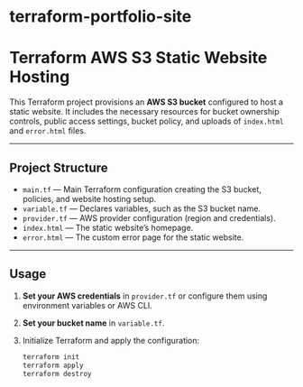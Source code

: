 # terraform-portfolio-site
# Terraform AWS S3 Static Website Hosting

This Terraform project provisions an **AWS S3 bucket** configured to host a static website. It includes the necessary resources for bucket ownership controls, public access settings, bucket policy, and uploads of `index.html` and `error.html` files.

---

## Project Structure

- `main.tf` — Main Terraform configuration creating the S3 bucket, policies, and website hosting setup.
- `variable.tf` — Declares variables, such as the S3 bucket name.
- `provider.tf` — AWS provider configuration (region and credentials).
- `index.html` — The static website’s homepage.
- `error.html` — The custom error page for the static website.

---

## Usage

1. **Set your AWS credentials** in `provider.tf` or configure them using environment variables or AWS CLI.

2. **Set your bucket name** in `variable.tf`.

3. Initialize Terraform and apply the configuration:

   ```bash
   terraform init
   terraform apply
   terraform destroy
